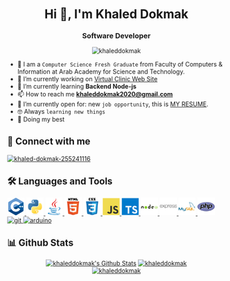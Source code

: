 
<!--
**KhaledDokmak/KhaledDokmak** is a ✨ _special_ ✨ repository because its `README.md` (this file) appears on your GitHub profile.

Here are some ideas to get you started:

- 🔭 I’m currently working on ...
- 🌱 I’m currently learning ...
- 👯 I’m looking to collaborate on ...
- 🤔 I’m looking for help with ...
- 💬 Ask me about ...
- 📫 How to reach me: ...
- 😄 Pronouns: ...
- ⚡ Fun fact: ...
-->

<h1 align="center">Hi 👋, I'm Khaled Dokmak</h1>
<h3 align="center">Software Developer</h3>

<p align="center"> <img src="https://komarev.com/ghpvc/?username=khaleddokmak&label=Profile%20views&color=0e75b6&style=flat" alt="khaleddokmak" /> </p>




- :school: I am a `Computer Science Fresh Graduate` from Faculty of Computers & Information at Arab Academy for Science and Technology.
- 🔭 I’m currently working on [Virtual Clinic Web Site]()
- 🌱 I’m currently learning **Backend Node-js**
- 📫 How to reach me **khaleddokmak2020@gmail.com**
- :thinking: I’m currently open for: new `job opportunity`, this is [MY RESUME](https://drive.google.com/).
- :nerd_face: Always `learning new things`
- 🐼 Doing my best 



## 📩 Connect with me

<p align="left">
<a href="https://linkedin.com/in/khaled-dokmak-255241116" target="blank"><img align="center" src="https://raw.githubusercontent.com/rahuldkjain/github-profile-readme-generator/master/src/images/icons/Social/linked-in-alt.svg" alt="khaled-dokmak-255241116" height="30" width="40" /></a>
</p>


## 🛠 Languages and Tools

<p align="left"> 
<a href="https://www.w3schools.com/cpp/" target="_blank" rel="noreferrer"> <img src="https://raw.githubusercontent.com/devicons/devicon/master/icons/cplusplus/cplusplus-original.svg" alt="cplusplus" width="40" height="40"/> </a>
 <a href="https://www.python.org" target="_blank" rel="noreferrer"> <img src="https://raw.githubusercontent.com/devicons/devicon/master/icons/python/python-original.svg" alt="python" width="40" height="40"/> </a>
<a href="https://www.java.com" target="_blank" rel="noreferrer"> <img src="https://raw.githubusercontent.com/devicons/devicon/master/icons/java/java-original.svg" alt="java" width="40" height="40"/> </a>
<a href="https://www.w3.org/html/" target="_blank" rel="noreferrer"> <img src="https://raw.githubusercontent.com/devicons/devicon/master/icons/html5/html5-original-wordmark.svg" alt="html5" width="40" height="40"/> </a>  
<a href="https://www.w3schools.com/css/" target="_blank" rel="noreferrer"> <img src="https://raw.githubusercontent.com/devicons/devicon/master/icons/css3/css3-original-wordmark.svg" alt="css3" width="40" height="40"/> </a>
<a href="https://developer.mozilla.org/en-US/docs/Web/JavaScript" target="_blank" rel="noreferrer"> <img src="https://raw.githubusercontent.com/devicons/devicon/master/icons/javascript/javascript-original.svg" alt="javascript" width="40" height="40"/> </a> 
<a href="https://www.typescriptlang.org/" target="_blank" rel="noreferrer"> <img src="https://raw.githubusercontent.com/devicons/devicon/master/icons/typescript/typescript-original.svg" alt="typescript" width="40" height="40"/> </a> 
<a href="https://nodejs.org" target="_blank" rel="noreferrer"> <img src="https://raw.githubusercontent.com/devicons/devicon/master/icons/nodejs/nodejs-original-wordmark.svg" alt="nodejs" width="40" height="40"/> </a> 
<a href="https://expressjs.com" target="_blank" rel="noreferrer"> <img src="https://raw.githubusercontent.com/devicons/devicon/master/icons/express/express-original-wordmark.svg" alt="express" width="40" height="40"/> </a>   
<a href="https://www.mysql.com/" target="_blank" rel="noreferrer"> <img src="https://raw.githubusercontent.com/devicons/devicon/master/icons/mysql/mysql-original-wordmark.svg" alt="mysql" width="40" height="40"/> </a>
<a href="https://www.php.net" target="_blank" rel="noreferrer"> <img src="https://raw.githubusercontent.com/devicons/devicon/master/icons/php/php-original.svg" alt="php" width="40" height="40"/> </a>   
<a href="https://git-scm.com/" target="_blank" rel="noreferrer"> <img src="https://www.vectorlogo.zone/logos/git-scm/git-scm-icon.svg" alt="git" width="40" height="40"/> </a> 
<a href="https://www.arduino.cc/" target="_blank" rel="noreferrer"> <img src="https://cdn.worldvectorlogo.com/logos/arduino-1.svg" alt="arduino" width="40" height="40"/> </a> 
</p>

## 📊 Github Stats
<!--
<p align="left"> <a href="https://github.com/ryo-ma/github-profile-trophy"><img src="https://github-profile-trophy.vercel.app/?username=khaleddokmak" alt="khaleddokmak" /></a> </p>
-->
<!--
<p><img align="center" src="https://github-readme-streak-stats.herokuapp.com/?user=khaleddokmak&" alt="khaleddokmak" /></p>
<p>&nbsp;<img align="center" src="https://github-readme-stats.vercel.app/api?username=khaleddokmak&show_icons=true&locale=en" alt="khaleddokmak" /></p>
-->

<p align="center">
    <a href="https://github-readme-streak-stats.herokuapp.com/?user=khaleddokmak&">
	<img alt="khaleddokmak's Github Stats" src="https://github-readme-streak-stats.herokuapp.com/?user=khaleddokmak&" width="40%"/></a>
	<a href="https://github-readme-stats.vercel.app/api?username=khaleddokmak&show_icons=true&locale=en">
	<img src="https://github-readme-stats.vercel.app/api?username=khaleddokmak&show_icons=true&locale=en" alt="khaleddokmak" width="40%"/></a>
	<br>
	<a href="https://github-readme-stats.vercel.app/api/top-langs?username=khaleddokmak&show_icons=true&locale=en&layout=compact"><img src="https://github-readme-stats.vercel.app/api/top-langs?username=khaleddokmak&show_icons=true&locale=en&layout=compact" alt="khaleddokmak" width="400"/> 
</p>
<!--
<br> 
<br>
<p><img align="center" src="https://github-readme-stats.vercel.app/api/top-langs?username=khaleddokmak&show_icons=true&locale=en&layout=compact" alt="khaleddokmak" width="500"/></p>
<br>
<br>
-->



